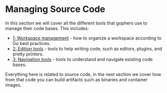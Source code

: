 # Managing Source Code

In this section we will cover all the different tools that gophers use to manage their
code bases. This includes:

- [1: Workspace management](1-workspace/1-intro.md) - how to organize a workspace according to Go best practices.
- [2: Edition tools](2-writing/1-editors-and-plugins.md) - tools to help writing code, such as editors, plugins, and pretty printers.
- [3: Navigation tools](3-reading/1-godoc.md) - tools to understand and navigate existing code bases.

Everything here is related to source code, in the next section we cover how from that code
you can build artifacts such as binaries and container images.
